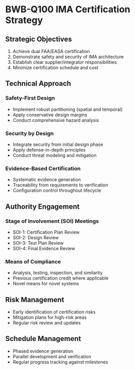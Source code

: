 # BWB-Q100 IMA Certification Strategy

## Strategic Objectives

1. Achieve dual FAA/EASA certification
2. Demonstrate safety and security of IMA architecture
3. Establish clear supplier/integrator responsibilities
4. Minimize certification schedule and cost

## Technical Approach

### Safety-First Design
- Implement robust partitioning (spatial and temporal)
- Apply conservative design margins
- Conduct comprehensive hazard analysis

### Security by Design
- Integrate security from initial design phase
- Apply defense-in-depth principles
- Conduct threat modeling and mitigation

### Evidence-Based Certification
- Systematic evidence generation
- Traceability from requirements to verification
- Configuration control throughout lifecycle

## Authority Engagement

### Stage of Involvement (SOI) Meetings
- SOI-1: Certification Plan Review
- SOI-2: Design Review
- SOI-3: Test Plan Review
- SOI-4: Final Evidence Review

### Means of Compliance
- Analysis, testing, inspection, and similarity
- Previous certification credit where applicable
- Novel means for novel systems

## Risk Management

- Early identification of certification risks
- Mitigation plans for high-risk areas
- Regular risk review and updates

## Schedule Management

- Phased evidence generation
- Parallel development and verification
- Regular progress tracking against milestones
